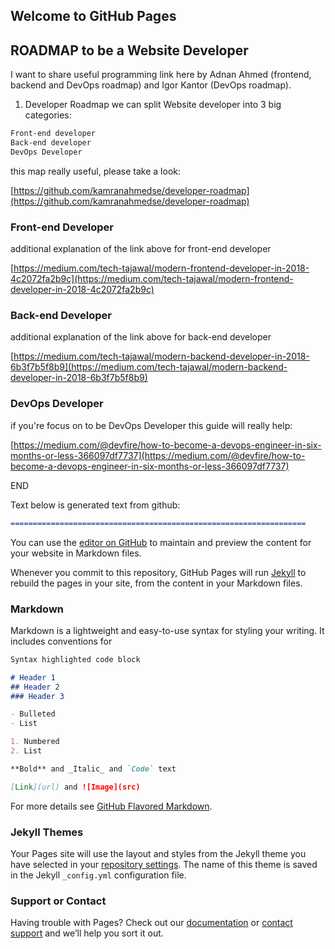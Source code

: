 ## Welcome to GitHub Pages

## ROADMAP to be a Website Developer

I want to share useful programming link here by Adnan Ahmed (frontend, backend and DevOps roadmap) and Igor Kantor (DevOps roadmap). 

1) Developer Roadmap
we can split Website developer into 3 big categories:
```markdown
Front-end developer
Back-end developer
DevOps Developer
```
this map really useful, please take a look:

[https://github.com/kamranahmedse/developer-roadmap](https://github.com/kamranahmedse/developer-roadmap)


### Front-end Developer
additional explanation of the link above for front-end developer

[https://medium.com/tech-tajawal/modern-frontend-developer-in-2018-4c2072fa2b9c](https://medium.com/tech-tajawal/modern-frontend-developer-in-2018-4c2072fa2b9c)


### Back-end Developer
additional explanation of the link above for back-end developer

[https://medium.com/tech-tajawal/modern-backend-developer-in-2018-6b3f7b5f8b9](https://medium.com/tech-tajawal/modern-backend-developer-in-2018-6b3f7b5f8b9)


### DevOps Developer
if you're focus on to be DevOps Developer this guide will really help:

[https://medium.com/@devfire/how-to-become-a-devops-engineer-in-six-months-or-less-366097df7737](https://medium.com/@devfire/how-to-become-a-devops-engineer-in-six-months-or-less-366097df7737)


END

Text below is generated text from github:

```markdown
==================================================================
```


You can use the [editor on GitHub](https://github.com/pranotobudi/pranotobudi.github.io/edit/master/index.md) to maintain and preview the content for your website in Markdown files.

Whenever you commit to this repository, GitHub Pages will run [Jekyll](https://jekyllrb.com/) to rebuild the pages in your site, from the content in your Markdown files.

### Markdown

Markdown is a lightweight and easy-to-use syntax for styling your writing. It includes conventions for

```markdown
Syntax highlighted code block

# Header 1
## Header 2
### Header 3

- Bulleted
- List

1. Numbered
2. List

**Bold** and _Italic_ and `Code` text

[Link](url) and ![Image](src)
```

For more details see [GitHub Flavored Markdown](https://guides.github.com/features/mastering-markdown/).

### Jekyll Themes

Your Pages site will use the layout and styles from the Jekyll theme you have selected in your [repository settings](https://github.com/pranotobudi/pranotobudi.github.io/settings). The name of this theme is saved in the Jekyll `_config.yml` configuration file.

### Support or Contact

Having trouble with Pages? Check out our [documentation](https://help.github.com/categories/github-pages-basics/) or [contact support](https://github.com/contact) and we’ll help you sort it out.

